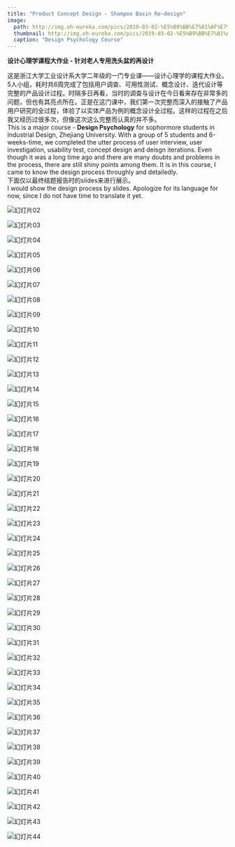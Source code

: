```yaml
---
title: "Product Concept Design - Shampoo Basin Re-design"
image: 
  path: http://img.oh-eureka.com/pics/2019-03-02-%E5%B9%BB%E7%81%AF%E7%89%8701.jpeg
  thumbnail: http://img.oh-eureka.com/pics/2019-03-02-%E5%B9%BB%E7%81%AF%E7%89%8701.jpeg
  caption: "Design Psychology Course"
---
```

**设计心理学课程大作业 - 针对老人专用洗头盆的再设计**

这是浙江大学工业设计系大学二年级的一门专业课——设计心理学的课程大作业。5人小组，耗时共6周完成了包括用户调查、可用性测试、概念设计、迭代设计等完整的产品设计过程。时隔多日再看，当时的调查与设计在今日看来存在非常多的问题，但也有其亮点所在。正是在这门课中，我们第一次完整而深入的接触了产品用户研究的全过程，体验了以实体产品为例的概念设计全过程。这样的过程在之后我又经历过很多次，但像这次这么完整而认真的并不多。<br>
This is a major course - **Design Psychology** for sophormore students in Industrial Design, Zhejiang University. With a group of 5 students and 6-weeks-time, we completed the utter process of user interview, user investigation, usability test, concept design and deisgn iterations. Even though it was a long time ago and there are many doubts and problems in the process, there are still shiny points among them. It is in this course, I came to know the design process throughly and detailedly.<br>
下面仅以最终结题报告时的slides来进行展示。<br>
I would show the design process by slides. Apologize for its language for now, since I do not have time to translate it yet.<br>



![幻灯片02](http://img.oh-eureka.com/pics/2019-03-02-81202.jpg)

![幻灯片03](http://img.oh-eureka.com/pics/2019-03-02-081200.jpg)

![幻灯片04](http://img.oh-eureka.com/pics/2019-03-02-081204.jpg)

![幻灯片05](http://img.oh-eureka.com/pics/2019-03-02-081159.jpg)

![幻灯片06](http://img.oh-eureka.com/pics/2019-03-02-081205.jpg)

![幻灯片07](http://img.oh-eureka.com/pics/2019-03-02-081201.jpg)

![幻灯片08](http://img.oh-eureka.com/pics/2019-03-02-081203.jpg)

![幻灯片09](http://img.oh-eureka.com/pics/2019-03-02-081202.jpg)

![幻灯片10](http://img.oh-eureka.com/pics/2019-03-02-081158.jpg)

![幻灯片11](http://img.oh-eureka.com/pics/2019-03-02-081219.jpg)

![幻灯片12](http://img.oh-eureka.com/pics/2019-03-02-081218.jpg)

![幻灯片13](http://img.oh-eureka.com/pics/2019-03-02-081214.jpg)

![幻灯片14](http://img.oh-eureka.com/pics/2019-03-02-081215.jpg)

![幻灯片15](http://img.oh-eureka.com/pics/2019-03-02-081216.jpg)

![幻灯片16](http://img.oh-eureka.com/pics/2019-03-02-081217.jpg)

![幻灯片17](http://img.oh-eureka.com/pics/2019-03-02-81218.jpg)

![幻灯片18](http://img.oh-eureka.com/pics/2019-03-02-081220.jpg)

![幻灯片19](http://img.oh-eureka.com/pics/2019-03-02-081213.jpg)

![幻灯片20](http://img.oh-eureka.com/pics/2019-03-02-81221.jpg)

![幻灯片21](http://img.oh-eureka.com/pics/2019-03-02-084749.jpg)

![幻灯片22](http://img.oh-eureka.com/pics/2019-03-02-084750.jpg)

![幻灯片23](http://img.oh-eureka.com/pics/2019-03-02-84753.jpg)

![幻灯片24](http://img.oh-eureka.com/pics/2019-03-02-084745.jpg)

![幻灯片25](http://img.oh-eureka.com/pics/2019-03-02-084751.jpg)

![幻灯片26](http://img.oh-eureka.com/pics/2019-03-02-84749.jpg)

![幻灯片27](http://img.oh-eureka.com/pics/2019-03-02-084748.jpg)

![幻灯片28](http://img.oh-eureka.com/pics/2019-03-02-084752.jpg)

![幻灯片29](http://img.oh-eureka.com/pics/2019-03-02-084746.jpg)

![幻灯片30](http://img.oh-eureka.com/pics/2019-03-02-084747.jpg)

![幻灯片31](http://img.oh-eureka.com/pics/2019-03-02-084804.jpg)

![幻灯片32](http://img.oh-eureka.com/pics/2019-03-02-84810.jpg)

![幻灯片33](http://img.oh-eureka.com/pics/2019-03-02-084806.jpg)

![幻灯片34](http://img.oh-eureka.com/pics/2019-03-02-84805.jpg)

![幻灯片35](http://img.oh-eureka.com/pics/2019-03-02-084811.jpg)

![幻灯片36](http://img.oh-eureka.com/pics/2019-03-02-84808.jpg)

![幻灯片37](http://img.oh-eureka.com/pics/2019-03-02-084803.jpg)

![幻灯片38](http://img.oh-eureka.com/pics/2019-03-02-84813.jpg)

![幻灯片39](http://img.oh-eureka.com/pics/2019-03-02-084808.jpg)

![幻灯片40](http://img.oh-eureka.com/pics/2019-03-02-084805.jpg)

![幻灯片41](http://img.oh-eureka.com/pics/2019-03-02-084812.jpg)

![幻灯片42](http://img.oh-eureka.com/pics/2019-03-02-084807.jpg)

![幻灯片43](http://img.oh-eureka.com/pics/2019-03-02-084809.jpg)

![幻灯片44](http://img.oh-eureka.com/pics/2019-03-02-084810.jpg)